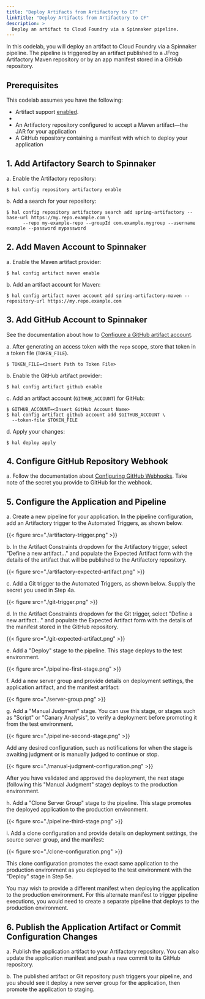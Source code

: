```yaml
---
title: "Deploy Artifacts from Artifactory to CF"
linkTitle: "Deploy Artifacts from Artifactory to CF"
description: >
  Deploy an artifact to Cloud Foundry via a Spinnaker pipeline.
---
```


In this codelab, you will deploy an artifact to Cloud Foundry via a Spinnaker pipeline. The pipeline is triggered by an artifact published to a JFrog Artifactory Maven repository or by an app manifest stored in a GitHub repository.

## Prerequisites

This codelab assumes you have the following:

* Artifact support [enabled](/docs/reference/artifacts/#enabling-artifact-support).
* 
* An Artifactory repository configured to accept a Maven artifact&mdash;the JAR for your application
* A GitHub repository containing a manifest with which to deploy your application

## 1. Add Artifactory Search to Spinnaker

a. Enable the Artifactory repository:

  ```
  $ hal config repository artifactory enable
  ```

b. Add a search for your repository:

  ```
  $ hal config repository artifactory search add spring-artifactory --base-url https://my.repo.example.com \
		--repo my-example-repo --groupId com.example.mygroup --username example --password mypassword
  ```

## 2. Add Maven Account to Spinnaker

a. Enable the Maven artifact provider:

  ```
  $ hal config artifact maven enable
  ```

b. Add an artifact account for Maven:

  ```
  $ hal config artifact maven account add spring-artifactory-maven --repository-url https://my.repo.example.com
  ```

## 3. Add GitHub Account to Spinnaker

See the documentation about how to [Configure a GitHub artifact account](/docs/setup/other_config/artifacts/github/).

a. After generating an access token with the `repo` scope, store that token in a token file (`TOKEN_FILE`).

  ```
  $ TOKEN_FILE=<Insert Path to Token File>
  ```

b. Enable the GitHub artifact provider:

  ```
  $ hal config artifact github enable
  ```

c. Add an artifact account (`GITHUB_ACCOUNT`) for GitHub:

  ```
  $ GITHUB_ACCOUNT=<Insert GitHub Account Name>
  $ hal config artifact github account add $GITHUB_ACCOUNT \
    --token-file $TOKEN_FILE
  ```

d. Apply your changes:

  ```
  $ hal deploy apply
  ```

## 4. Configure GitHub Repository Webhook

a. Follow the documentation about [Configuring GitHub Webhooks](https://www.spinnaker.io/setup/triggers/github/). Take note of the secret you provide to GitHub for the webhook.

## 5. Configure the Application and Pipeline

a. Create a new pipeline for your application. In the pipeline configuration, add an Artifactory trigger to the Automated Triggers, as shown below.

  {{< figure src="./artifactory-trigger.png" >}}

b. In the Artifact Constraints dropdown for the Artifactory trigger, select "Define a new artifact..." and populate the Expected Artifact form with the details of the artifact that will be published to the Artifactory repository.

  {{< figure src="./artifactory-expected-artifact.png" >}}

c. Add a Git trigger to the Automated Triggers, as shown below. Supply the secret you used in Step 4a.

  {{< figure src="./git-trigger.png" >}}

d. In the Artifact Constraints dropdown for the Git trigger, select "Define a new artifact..." and populate the Expected Artifact form with the details of the manifest stored in the GitHub repository.

  {{< figure src="./git-expected-artifact.png" >}}

e. Add a "Deploy" stage to the pipeline. This stage deploys to the test environment.

  {{< figure src="./pipeline-first-stage.png" >}}

f. Add a new server group and provide details on deployment settings, the application artifact, and the manifest artifact:

  {{< figure src="./server-group.png" >}}

g. Add a "Manual Judgment" stage. You can use this stage, or stages such as "Script" or "Canary Analysis", to verify a deployment before promoting it from the test environment.

  {{< figure src="./pipeline-second-stage.png" >}}

Add any desired configuration, such as notifications for when the stage is awaiting judgment or is manually judged to continue or stop.

  {{< figure src="./manual-judgment-configuration.png" >}}

After you have validated and approved the deployment, the next stage (following this "Manual Judgment" stage) deploys to the production environment.

h. Add a "Clone Server Group" stage to the pipeline. This stage promotes the deployed application to the production environment.

  {{< figure src="./pipeline-third-stage.png" >}}

i. Add a clone configuration and provide details on deployment settings, the source server group, and the manifest:

  {{< figure src="./clone-configuration.png" >}}

This clone configuration promotes the exact same application to the production environment as you deployed to the test environment with the "Deploy" stage in Step 5e.

You may wish to provide a different manifest when deploying the application to the production environment. For this alternate manifest to trigger pipeline executions, you would need to create a separate pipeline that deploys to the production environment.

## 6. Publish the Application Artifact or Commit Configuration Changes

a. Publish the application artifact to your Artifactory repository. You can also update the application manifest and push a new commit to its GitHub repository.

b. The published artifact or Git repository push triggers your pipeline, and you should see it deploy a new server group for the application, then promote the application to staging.
